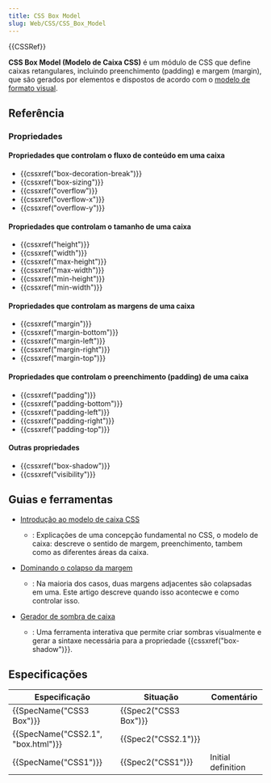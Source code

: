 ```yaml
---
title: CSS Box Model
slug: Web/CSS/CSS_Box_Model
---
```

{{CSSRef}}

**CSS Box Model (Modelo de Caixa CSS)** é um módulo de CSS que define caixas retangulares, incluindo preenchimento (padding) e margem (margin), que são gerados por elementos e dispostos de acordo com o [modelo de formato visual](/pt-BR/docs/Web/CSS/Visual_formatting_model).

## Referência

### Propriedades

#### Propriedades que controlam o fluxo de conteúdo em uma caixa

- {{cssxref("box-decoration-break")}}
- {{cssxref("box-sizing")}}
- {{cssxref("overflow")}}
- {{cssxref("overflow-x")}}
- {{cssxref("overflow-y")}}

#### Propriedades que controlam o tamanho de uma caixa

- {{cssxref("height")}}
- {{cssxref("width")}}
- {{cssxref("max-height")}}
- {{cssxref("max-width")}}
- {{cssxref("min-height")}}
- {{cssxref("min-width")}}

#### Propriedades que controlam as margens de uma caixa

- {{cssxref("margin")}}
- {{cssxref("margin-bottom")}}
- {{cssxref("margin-left")}}
- {{cssxref("margin-right")}}
- {{cssxref("margin-top")}}

#### Propriedades que controlam o preenchimento (padding) de uma caixa

- {{cssxref("padding")}}
- {{cssxref("padding-bottom")}}
- {{cssxref("padding-left")}}
- {{cssxref("padding-right")}}
- {{cssxref("padding-top")}}

#### Outras propriedades

- {{cssxref("box-shadow")}}
- {{cssxref("visibility")}}

## Guias e ferramentas

- [Introdução ao modelo de caixa CSS](/pt-BR/docs/Web/CSS/CSS_Box_Model/Introduction_to_the_CSS_box_model)

  - : Explicações de uma concepção fundamental no CSS, o modelo de caixa: descreve o sentido de margem, preenchimento, tambem como as diferentes áreas da caixa.

- [Dominando o colapso da margem](/pt-BR/docs/Web/CSS/CSS_Box_Model/Mastering_margin_collapsing)
  - : Na maioria dos casos, duas margens adjacentes são colapsadas em uma. Este artigo descreve quando isso acontecwe e como controlar isso.
- [Gerador de sombra de caixa](/pt-BR/docs/Web/CSS/CSS_Box_Model/Box-shadow_generator)
  - : Uma ferramenta interativa que permite criar sombras visualmente e gerar a sintaxe necessária para a propriedade {{cssxref("box-shadow")}}.

## Especificações

| Especificação                                | Situação                     | Comentário         |
| -------------------------------------------- | ---------------------------- | ------------------ |
| {{SpecName("CSS3 Box")}}             | {{Spec2("CSS3 Box")}} |                    |
| {{SpecName("CSS2.1", "box.html")}} | {{Spec2("CSS2.1")}}     |                    |
| {{SpecName("CSS1")}}                 | {{Spec2("CSS1")}}     | Initial definition |
